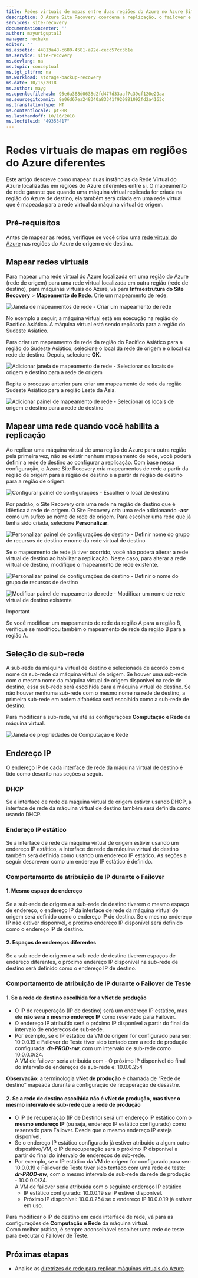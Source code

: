 ```yaml
---
title: Redes virtuais de mapas entre duas regiões do Azure no Azure Site Recovery | Microsoft Docs
description: O Azure Site Recovery coordena a replicação, o failover e a recuperação de máquinas virtuais e servidores físicos. Saiba mais sobre o failover no Azure ou em um datacenter secundário.
services: site-recovery
documentationcenter: ''
author: mayurigupta13
manager: rochakm
editor: ''
ms.assetid: 44813a48-c680-4581-a92e-cecc57cc3b1e
ms.service: site-recovery
ms.devlang: na
ms.topic: conceptual
ms.tgt_pltfrm: na
ms.workload: storage-backup-recovery
ms.date: 10/16/2018
ms.author: mayg
ms.openlocfilehash: 95e6a388d0638d2fd477d33aaf7c39cf120e29aa
ms.sourcegitcommit: 8e06d67ea248340a83341f920881092fd2a4163c
ms.translationtype: HT
ms.contentlocale: pt-BR
ms.lasthandoff: 10/16/2018
ms.locfileid: "49353417"
---
```

# <a name="map-virtual-networks-in-different-azure-regions"></a>Redes virtuais de mapas em regiões do Azure diferentes


Este artigo descreve como mapear duas instâncias da Rede Virtual do Azure localizadas em regiões do Azure diferentes entre si. O mapeamento de rede garante que quando uma máquina virtual replicada for criada na região do Azure de destino, ela também será criada em uma rede virtual que é mapeada para a rede virtual da máquina virtual de origem.  

## <a name="prerequisites"></a>Pré-requisitos
Antes de mapear as redes, verifique se você criou uma [rede virtual do Azure](../virtual-network/virtual-networks-overview.md) nas regiões do Azure de origem e de destino.

## <a name="map-virtual-networks"></a>Mapear redes virtuais

Para mapear uma rede virtual do Azure localizada em uma região do Azure (rede de origem) para uma rede virtual localizada em outra região (rede de destino), para máquinas virtuais do Azure, vá para **Infraestrutura do Site Recovery** > **Mapeamento de Rede**. Crie um mapeamento de rede.

![Janela de mapeamentos de rede - Criar um mapeamento de rede](./media/site-recovery-network-mapping-azure-to-azure/network-mapping1.png)


No exemplo a seguir, a máquina virtual está em execução na região do Pacífico Asiático. A máquina virtual está sendo replicada para a região do Sudeste Asiático.

Para criar um mapeamento de rede da região do Pacífico Asiático para a região do Sudeste Asiático, selecione o local da rede de origem e o local da rede de destino. Depois, selecione **OK**.

![Adicionar janela de mapeamento de rede - Selecionar os locais de origem e destino para a rede de origem](./media/site-recovery-network-mapping-azure-to-azure/network-mapping2.png)


Repita o processo anterior para criar um mapeamento de rede da região Sudeste Asiático para a região Leste da Ásia.

![Adicionar painel de mapeamento de rede - Selecionar os locais de origem e destino para a rede de destino](./media/site-recovery-network-mapping-azure-to-azure/network-mapping3.png)


## <a name="map-a-network-when-you-enable-replication"></a>Mapear uma rede quando você habilita a replicação

Ao replicar uma máquina virtual de uma região do Azure para outra região pela primeira vez, não se existir nenhum mapeamento de rede, você poderá definir a rede de destino ao configurar a replicação. Com base nessa configuração, o Azure Site Recovery cria mapeamentos de rede a partir da região de origem para a região de destino e a partir da região de destino para a região de origem.   

![Configurar painel de configurações - Escolher o local de destino](./media/site-recovery-network-mapping-azure-to-azure/network-mapping4.png)

Por padrão, o Site Recovery cria uma rede na região de destino que é idêntica à rede de origem. O Site Recovery cria uma rede adicionando **-asr** como um sufixo ao nome de rede de origem. Para escolher uma rede que já tenha sido criada, selecione **Personalizar**.

![Personalizar painel de configurações de destino - Definir nome do grupo de recursos de destino e nome da rede virtual de destino](./media/site-recovery-network-mapping-azure-to-azure/network-mapping5.png)

Se o mapeamento de rede já tiver ocorrido, você não poderá alterar a rede virtual de destino ao habilitar a replicação. Neste caso, para alterar a rede virtual de destino, modifique o mapeamento de rede existente.  

![Personalizar painel de configurações de destino - Definir o nome do grupo de recursos de destino](./media/site-recovery-network-mapping-azure-to-azure/network-mapping6.png)

![Modificar painel de mapeamento de rede - Modificar um nome de rede virtual de destino existente](./media/site-recovery-network-mapping-azure-to-azure/modify-network-mapping.png)

> [!IMPORTANT]
> Se você modificar um mapeamento de rede da região A para a região B, verifique se modificou também o mapeamento de rede da região B para a região A.
>
>


## <a name="subnet-selection"></a>Seleção de sub-rede
A sub-rede da máquina virtual de destino é selecionada de acordo com o nome da sub-rede da máquina virtual de origem. Se houver uma sub-rede com o mesmo nome da máquina virtual de origem disponível na rede de destino, essa sub-rede será escolhida para a máquina virtual de destino. Se não houver nenhuma sub-rede com o mesmo nome na rede de destino, a primeira sub-rede em ordem alfabética será escolhida como a sub-rede de destino.

Para modificar a sub-rede, vá até as configurações **Computação e Rede** da máquina virtual.

![Janela de propriedades de Computação e Rede](./media/site-recovery-network-mapping-azure-to-azure/modify-subnet.png)


## <a name="ip-address"></a>Endereço IP

O endereço IP de cada interface de rede da máquina virtual de destino é tido como descrito nas seções a seguir.

### <a name="dhcp"></a>DHCP
Se a interface de rede da máquina virtual de origem estiver usando DHCP, a interface de rede da máquina virtual de destino também será definida como usando DHCP.

### <a name="static-ip-address"></a>Endereço IP estático
Se a interface de rede da máquina virtual de origem estiver usando um endereço IP estático, a interface de rede da máquina virtual de destino também será definida como usando um endereço IP estático. As seções a seguir descrevem como um endereço IP estático é definido.

### <a name="ip-assignment-behavior-during-failover"></a>Comportamento de atribuição de IP durante o Failover
#### <a name="1-same-address-space"></a>1. Mesmo espaço de endereço

Se a sub-rede de origem e a sub-rede de destino tiverem o mesmo espaço de endereço, o endereço IP da interface de rede da máquina virtual de origem será definido como o endereço IP de destino. Se o mesmo endereço IP não estiver disponível, o próximo endereço IP disponível será definido como o endereço IP de destino.

#### <a name="2-different-address-spaces"></a>2. Espaços de endereços diferentes

Se a sub-rede de origem e a sub-rede de destino tiverem espaços de endereço diferentes, o próximo endereço IP disponível na sub-rede de destino será definido como o endereço IP de destino.


### <a name="ip-assignment-behavior-during-test-failover"></a>Comportamento de atribuição de IP durante o Failover de Teste
#### <a name="1-if-the-target-network-chosen-is-the-production-vnet"></a>1. Se a rede de destino escolhida for a vNet de produção
- O IP de recuperação (IP de destino) será um endereço IP estático, mas ele **não será o mesmo endereço IP** como reservado para Failover.
- O endereço IP atribuído será o próximo IP disponível a partir do final do intervalo de endereços de sub-rede.
- Por exemplo, se o IP estático da VM de origem for configurado para ser: 10.0.0.19 e Failover de Teste tiver sido tentado com a rede de produção configurada: ***dr-PROD-nw***, com um intervalo de sub-rede como 10.0.0.0/24. </br>
A VM de failover seria atribuída com - O próximo IP disponível do final do intervalo de endereços de sub-rede é: 10.0.0.254 </br>

**Observação:** a terminologia **vNet de produção** é chamada de “Rede de destino” mapeada durante a configuração de recuperação de desastre.
#### <a name="2-if-the-target-network-chosen-is-not-the-production-vnet-but-has-the-same-subnet-range-as-production-network"></a>2. Se a rede de destino escolhida não é vNet de produção, mas tiver o mesmo intervalo de sub-rede que a rede de produção

- O IP de recuperação (IP de Destino) será um endereço IP estático com o **mesmo endereço IP** (ou seja, endereço IP estático configurado) como reservado para Failover. Desde que o mesmo endereço IP esteja disponível.
- Se o endereço IP estático configurado já estiver atribuído a algum outro dispositivo/VM, o IP de recuperação será o próximo IP disponível a partir do final do intervalo de endereços de sub-rede.
- Por exemplo, se o IP estático da VM de origem for configurado para ser: 10.0.0.19 e Failover de Teste tiver sido tentado com uma rede de teste: ***dr-PROD-nw***, com o mesmo intervalo de sub-rede da rede de produção - 10.0.0.0/24. </br>
  A VM de failover seria atribuída com o seguinte endereço IP estático </br>
    - IP estático configurado: 10.0.0.19 se IP estiver disponível.
    - Próximo IP disponível: 10.0.0.254 se o endereço IP 10.0.0.19 já estiver em uso.


Para modificar o IP de destino em cada interface de rede, vá para as configurações de **Computação e Rede** da máquina virtual.</br>
Como melhor prática, é sempre aconselhável escolher uma rede de teste para executar o Failover de Teste.
## <a name="next-steps"></a>Próximas etapas

* Analise as [diretrizes de rede para replicar máquinas virtuais do Azure](site-recovery-azure-to-azure-networking-guidance.md).
